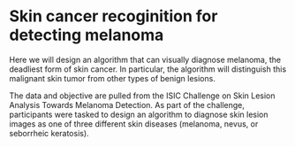 # Skin cancer recoginition for detecting melanoma

Here we will design an algorithm that can visually diagnose melanoma, the deadliest form of skin cancer. In particular, the algorithm will distinguish this malignant skin tumor from other types of benign lesions.

The data and objective are pulled from the ISIC Challenge on Skin Lesion Analysis Towards Melanoma Detection. As part of the challenge, participants were tasked to design an algorithm to diagnose skin lesion images as one of three different skin diseases (melanoma, nevus, or seborrheic keratosis).

